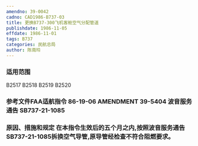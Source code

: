 ```yaml
---
amendno: 39-0042
cadno: CAD1986-B737-03
title: 更换B737-300飞机客舱空气分配管道
publishdate: 1986-11-05
effdate: 1986-11-01
tags: B737
categories: 民航总局
author: 陈南玲
---
```


### 适用范围 
B2517 B2518 B2519 B2520

<!--more-->
### 参考文件FAA适航指令 86-19-06 AMENDMENT 39-5404 波音服务通告 SB737-21-1085

### 原因、措施和规定     在本指令生效后的五个月之内,按照波音服务通告SB737-21-1085拆换空气导管,原导管经检查不符合阻燃要求。
